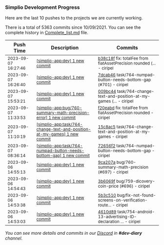 
### Simplio Development Progress

Here are the last 10 pushes to the projects we are currently working.

There is a total of 5363 commits since 10/09/2021. You can see the complete history in
 [Complete_list.md](Complete_list.md) file.

| Push Time | Description | Commits |
| --- | --- | --- |
| <sub>2023-09-07 16:27:46</sub> | <sub>[[simplio-app:dev] 1 new commit](https://github.com/SimplioOfficial/simplio-app/commit/b38c18f51a5b2dcdbbc8e5575ef544bd66672044)</sub> | <sub>[b38c18f](https://github.com/SimplioOfficial/simplio-app/commit/b38c18f51a5b2dcdbbc8e5575ef544bd66672044) fix: totalFee from fiatAssetPrecision rounded (... - ciripel</sub> |
| <sub>2023-09-07 16:26:40</sub> | <sub>[[simplio-app:dev] 1 new commit](https://github.com/SimplioOfficial/simplio-app/commit/7dcab46ee4ec6f253e6354dbd16ce5064475cdcc)</sub> | <sub>[7dcab46](https://github.com/SimplioOfficial/simplio-app/commit/7dcab46ee4ec6f253e6354dbd16ce5064475cdcc) task/764-numpad-button-needs-bottom-gap (#701) - ciripel</sub> |
| <sub>2023-09-07 15:53:21</sub> | <sub>[[simplio-app:dev] 1 new commit](https://github.com/SimplioOfficial/simplio-app/commit/009bc445ae73cd111bc6eb89e6b1c2ced0417a19)</sub> | <sub>[009bc44](https://github.com/SimplioOfficial/simplio-app/commit/009bc445ae73cd111bc6eb89e6b1c2ced0417a19) task/764-change-text-and-position-at-my-games (... - ciripel</sub> |
| <sub>2023-09-07 11:33:53</sub> | <sub>[[simplio-app:bug/760-summary-math-precision-error] 1 new commit](https://github.com/SimplioOfficial/simplio-app/commit/f20eabd96bdd3c2f1248b26c0b9845bb284662e0)</sub> | <sub>[f20eabd](https://github.com/SimplioOfficial/simplio-app/commit/f20eabd96bdd3c2f1248b26c0b9845bb284662e0) fix: totalFee from fiatAssetPrecision rounded - ciripel</sub> |
| <sub>2023-09-07 11:10:19</sub> | <sub>[[simplio-app:task/764-change-text-and-position-at-my-games] 1 new commit](https://github.com/SimplioOfficial/simplio-app/commit/15c8ac5ed1ea07bc54ebf0b45d8cdeba2444beb4)</sub> | <sub>[15c8ac5](https://github.com/SimplioOfficial/simplio-app/commit/15c8ac5ed1ea07bc54ebf0b45d8cdeba2444beb4) task/764-change-text-and-position-at-my-games - ciripel</sub> |
| <sub>2023-09-07 08:36:14</sub> | <sub>[[simplio-app:task/764-numpad-button-needs-bottom-gap] 1 new commit](https://github.com/SimplioOfficial/simplio-app/commit/72656f2ab2dd3e0b9a8d73bce7b60ed3988ed63e)</sub> | <sub>[72656f2](https://github.com/SimplioOfficial/simplio-app/commit/72656f2ab2dd3e0b9a8d73bce7b60ed3988ed63e) task/764-numpad-button-needs-bottom-gap - ciripel</sub> |
| <sub>2023-09-06 14:55:13</sub> | <sub>[[simplio-app:dev] 1 new commit](https://github.com/SimplioOfficial/simplio-app/commit/9ca207ac918842e8d555d7c9259086cb16974abb)</sub> | <sub>[9ca207a](https://github.com/SimplioOfficial/simplio-app/commit/9ca207ac918842e8d555d7c9259086cb16974abb) bug/760-summary-math-precision (#697) - ciripel</sub> |
| <sub>2023-09-06 14:54:43</sub> | <sub>[[simplio-app:dev] 1 new commit](https://github.com/SimplioOfficial/simplio-app/commit/3b6069fc56392468018fb46bf50b2efad7a1a435)</sub> | <sub>[3b6069f](https://github.com/SimplioOfficial/simplio-app/commit/3b6069fc56392468018fb46bf50b2efad7a1a435) bug/759-dicovery-coin-price (#696) - ciripel</sub> |
| <sub>2023-09-06 14:53:38</sub> | <sub>[[simplio-app:dev] 1 new commit](https://github.com/SimplioOfficial/simplio-app/commit/5b3c5107390ca6b2d1db3424caa8dbd2d9701447)</sub> | <sub>[5b3c510](https://github.com/SimplioOfficial/simplio-app/commit/5b3c5107390ca6b2d1db3424caa8dbd2d9701447) bug/fix-not-found-screens-on-verification-route... - ciripel</sub> |
| <sub>2023-09-06 14:53:03</sub> | <sub>[[simplio-app:dev] 1 new commit](https://github.com/SimplioOfficial/simplio-app/commit/4610d89aba5a07d50f8d06ba151af38336b4314e)</sub> | <sub>[4610d89](https://github.com/SimplioOfficial/simplio-app/commit/4610d89aba5a07d50f8d06ba151af38336b4314e) task/754-android-13-advertising-ID-declaration ... - ciripel</sub> |

_You can see more details and commits in our [Discord](https://discord.gg/aKhjuwZmdP) in **#dev-diary** channel._
